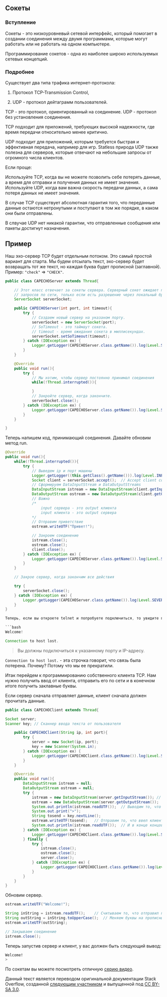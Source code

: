 ## Сокеты

### Вступление

Сокеты - это низкоуровневый сетевой интерфейс, который помогает в создании соединения между двумя программами, которые могут работать или не работать на одном компьютере.

Программирование сокетов - одна из наиболее широко используемых сетевых концепций.

### Подробнее

Существует два типа трафика интернет-протокола:

1. Протокол TCP-Transmission Control,

2. UDP - протокол дейтаграмм пользователей.

TCP - это протокол, ориентированный на соединение.
UDP - протокол без установления соединения.

TCP подходит для приложений, требующих высокой надежности, где время передачи относительно менее критично.

UDP подходит для приложений, которым требуется быстрая и эффективная передача, например для игр. Statless природа UDP также полезна для серверов, которые отвечают на небольшие запросы от огромного числа клиентов.

Если проще:

Используйте TCP, когда вы не можете позволить себе потерять данные, а время для отправки и получения данных не имеет значения. Используйте UDP, когда вам важна скорость передачи данных, а сама потеря данных не имеет значения.

В случае TCP cуществует абсолютная гарантия того, что переданные данные остаются нетронутыми и поступают в том же порядке, в каком они были отправлены.

В слвучае UDP нет никакой гарантии, что отправленные сообщения или пакеты достигнут назначения.

## Пример

Наш эхо-сервер TCP будет отдельным потоком. Это самый простой вариант для старта. Мы будем отсылать текст, эхо-сервер будет возвращать тот же текст, но каждая буква будет прописной (заглавной). Пример: `"check"` => `"CHECK"`.

```java
public class CAPECHOServer extends Thread{

    // Этот класс отвечает за сокеты сервера. Серверный сокет ожидает поступления
	// запросов по сети, только если есть разрешение через локальный брандмауэр.
    ServerSocket serverSocket;

    public CAPECHOServer(int port, int timeout){
        try {
            // Создаем новый сервер на указаном порту.
            serverSocket = new ServerSocket(port);
            // SoTimeout - это таймаут сокета.
            // timeout - время ожидания сокета в миллисекундах.
            serverSocket.setSoTimeout(timeout);
        } catch (IOException ex) {
            Logger.getLogger(CAPECHOServer.class.getName()).log(Level.SEVERE, null, ex);
        }
    }

    @Override
    public void run(){
        try {
            // Мы хотим, чтобы сервер постоянно принимал соединения
            while(!Thread.interrupted()){

            }
            // Закройте сервер, когда закончите.
            serverSocket.close();
        } catch (IOException ex) {
            Logger.getLogger(CAPECHOServer.class.getName()).log(Level.SEVERE, null, ex);
        }
    }

}
```

Теперь напишем код, принимающий соединения. Давайте обновим метод run.

```java
@Override
public void run(){
    while(!Thread.interrupted()){
        try {
            // Выведем ip и порт машины
            Logger.getLogger((this.getClass().getName())).log(Level.INFO, "Listening for Clients at {0} on {1}", new Object[]{serverSocket.getLocalPort(), InetAddress.getLocalHost().getHostAddress()});
            Socket client = serverSocket.accept();  // Accept client conncetion
            // Сформируем DataInputStream и DataOutputStreams
            DataInputStream istream = new DataInputStream(client.getInputStream()); // Из клиентского input stream
            DataOutputStream ostream = new DataOutputStream(client.getOutputStream());
            // Важно
            /*
                input сервера - это output клиента
                input клиента - это output сервера
            */
            // Отправим приветствие
            ostream.writeUTF("Привет!");

            // Закроем соединение
            istream.close();
            ostream.close();
            client.close();
        } catch (IOException ex) {
            Logger.getLogger(CAPECHOServer.class.getName()).log(Level.SEVERE, null, ex);
        }
    }

    // Закрое сервер, когда закончим все действия

    try {
        serverSocket.close();
    } catch (IOException ex) {
        Logger.getLogger(CAPECHOServer.class.getName()).log(Level.SEVERE, null, ex);
    }
}

Теперь, если вы откроете telnet и попробуете подключиться, то увидите приветственное сообщение.

```bash
Welcome!

Connection to host lost.
```

> Вы должны подключиться к указанному порту и IP-адресу.

`Connection to host lost.` - эта строчка говорит, что связь была потерена. Почему? Потому что мы ее прекратили.

Итак перейдем к программированию собственного клиента TCP. Нам нужно получить ввод от клиента, отправить его по сети и в конечном итоге получить заклавные буквы.

Если сервер сначала отправляет данные, клиент сначала должен прочитать данные.

```java
public class CAPECHOClient extends Thread{

Socket server;
Scanner key; // Сканнер ввода текста от пользователя

    public CAPECHOClient(String ip, int port){
        try {
            server = new Socket(ip, port);
            key = new Scanner(System.in);
        } catch (IOException ex) {
            Logger.getLogger(CAPECHOClient.class.getName()).log(Level.SEVERE, null, ex);
        }
    }

    @Override
    public void run(){
        DataInputStream istream = null;
        DataOutputStream ostream = null;
        try {
            istream = new DataInputStream(server.getInputStream()); // Знакомо?
            ostream = new DataOutputStream(server.getOutputStream());
            System.out.println(istream.readUTF());  // Выводим то, что отправил сервер
            System.out.print(">");
            String tosend = key.nextLine();
            ostream.writeUTF(tosend);   // Отправим то, что ввел клиент
            System.out.println(istream.readUTF());  // И в конце концов считаем то, что вернул сервер перед концом программы
        } catch (IOException ex) {
            Logger.getLogger(CAPECHOClient.class.getName()).log(Level.SEVERE, null, ex);
        } finally {
            try {
                istream.close();
                ostream.close();
                server.close();
            } catch (IOException ex) {
                Logger.getLogger(CAPECHOClient.class.getName()).log(Level.SEVERE, null, ex);
            }
        }
    }
}
```

Обновим сервер.

```java
ostream.writeUTF("Welcome!");

String inString = istream.readUTF();    // Считываем то, что отправил пользователь
String outString = inString.toUpperCase();  // Меняем буквы на прописные
ostream.writeUTF(outString);

// Закрываем соединение
istream.close();
```

Теперь запустив сервер и клиент, у вас должен быть следующий вывод:

```bash
Welcome!
>
```

По сокетам вы можете посмотреть отличную [серию видео](https://www.youtube.com/watch?v=JBXblIkWuJo&feature=emb_title).

<p class="source">Данный текст является переводом оригинальной документации Stack Overflow, созданной <a href="https://stackoverflow.com/users/865910/ordiel">следующим участником</a> и выпущенной под <a href="https://stackoverflow.com/users/865910/ordiel">CC BY-SA 3.0</a>.</p>